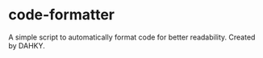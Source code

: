 # code-formatter
A simple script to automatically format code for better readability. Created by DAHKY.
